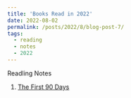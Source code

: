 ```yaml
---
title: 'Books Read in 2022'
date: 2022-08-02
permalink: /posts/2022/8/blog-post-7/
tags:
  - reading 
  - notes 
  - 2022 
---
```


Readling Notes 

1. [The First 90 Days ](https://leimingyu.github.io/files/readings/2022/the-first-90-days.pdf)

